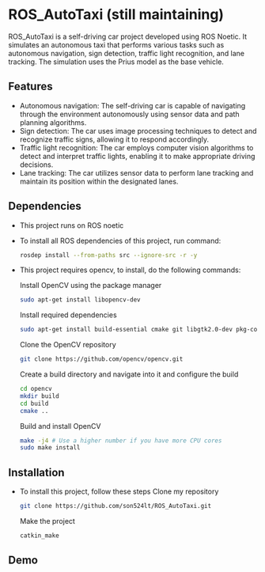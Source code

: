 # ROS_AutoTaxi (still maintaining)

ROS_AutoTaxi is a self-driving car project developed using ROS Noetic. It simulates an autonomous taxi that performs various tasks such as autonomous navigation, sign detection, traffic light recognition, and lane tracking. The simulation uses the Prius model as the base vehicle.

## Features

- Autonomous navigation: The self-driving car is capable of navigating through the environment autonomously using sensor data and path planning algorithms.
- Sign detection: The car uses image processing techniques to detect and recognize traffic signs, allowing it to respond accordingly.
- Traffic light recognition: The car employs computer vision algorithms to detect and interpret traffic lights, enabling it to make appropriate driving decisions.
- Lane tracking: The car utilizes sensor data to perform lane tracking and maintain its position within the designated lanes.

## Dependencies

- This project runs on ROS noetic

- To install all ROS dependencies of this project, run command: 
    ```bash
    rosdep install --from-paths src --ignore-src -r -y
    ```

- This project requires opencv, to install, do the following commands:

    Install OpenCV using the package manager
    ```bash
    sudo apt-get install libopencv-dev

    ```

    Install required dependencies
    ```bash
    sudo apt-get install build-essential cmake git libgtk2.0-dev pkg-config libavcodec-dev libavformat-dev libswscale-dev
    ```

    Clone the OpenCV repository
    ```bash
    git clone https://github.com/opencv/opencv.git
    ```
    Create a build directory and navigate into it and configure the build
    ```bash
    cd opencv
    mkdir build
    cd build
    cmake ..
    ```

    Build and install OpenCV
    ```bash
    make -j4 # Use a higher number if you have more CPU cores
    sudo make install
    ```

## Installation
- To install this project, follow these steps
    Clone my repository
    ```bash
    git clone https://github.com/son524lt/ROS_AutoTaxi.git
    ```

    Make the project
    ```bash
    catkin_make
    ```
## Demo